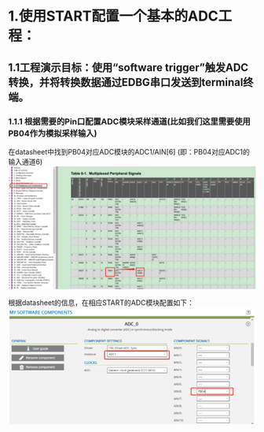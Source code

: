 # 1.使用START配置一个基本的ADC工程：
## 1.1工程演示目标：使用“software trigger”触发ADC转换，并将转换数据通过EDBG串口发送到terminal终端。
### 1.1.1 根据需要的Pin口配置ADC模块采样通道(比如我们这里需要使用PB04作为模拟采样输入)
在datasheet中找到PB04对应ADC模块的ADC1/AIN[6] (即：PB04对应ADC1的输入通道6)
![image](https://github.com/yuchengstudio/cortex-M/blob/master/cortex-M4/SAME54/picture_resouce/SAME54_ADC_001.png)

根据datasheet的信息，在相应START的ADC模块配置如下：
![image](https://github.com/yuchengstudio/cortex-M/blob/master/cortex-M4/SAME54/picture_resouce/SAME54_ADC_002.png)
